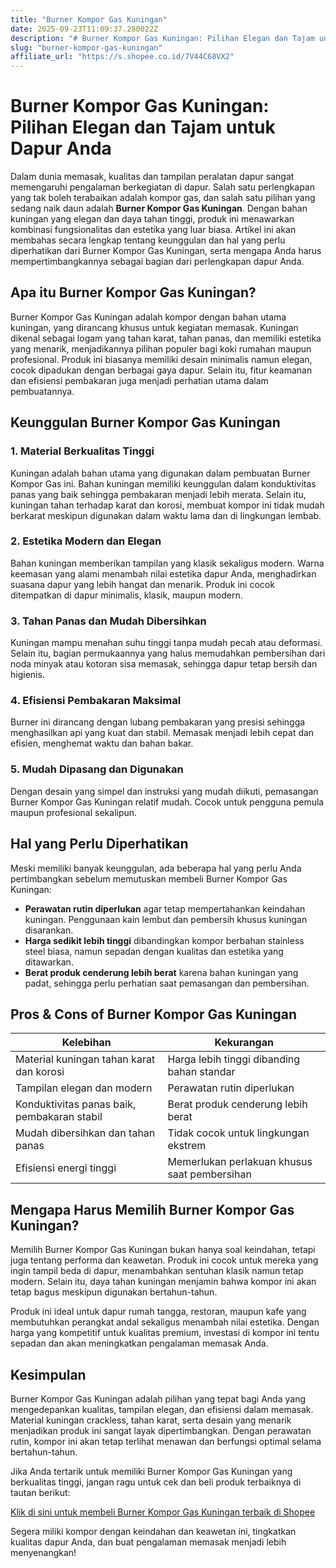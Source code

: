 ```yaml
---
title: "Burner Kompor Gas Kuningan"
date: 2025-09-23T11:09:37.280022Z
description: "# Burner Kompor Gas Kuningan: Pilihan Elegan dan Tajam untuk Dapur Anda..."
slug: "burner-kompor-gas-kuningan"
affiliate_url: "https://s.shopee.co.id/7V44C68VX2"
---
```

# Burner Kompor Gas Kuningan: Pilihan Elegan dan Tajam untuk Dapur Anda

Dalam dunia memasak, kualitas dan tampilan peralatan dapur sangat memengaruhi pengalaman berkegiatan di dapur. Salah satu perlengkapan yang tak boleh terabaikan adalah kompor gas, dan salah satu pilihan yang sedang naik daun adalah **Burner Kompor Gas Kuningan**. Dengan bahan kuningan yang elegan dan daya tahan tinggi, produk ini menawarkan kombinasi fungsionalitas dan estetika yang luar biasa. Artikel ini akan membahas secara lengkap tentang keunggulan dan hal yang perlu diperhatikan dari Burner Kompor Gas Kuningan, serta mengapa Anda harus mempertimbangkannya sebagai bagian dari perlengkapan dapur Anda.

## Apa itu Burner Kompor Gas Kuningan?

Burner Kompor Gas Kuningan adalah kompor dengan bahan utama kuningan, yang dirancang khusus untuk kegiatan memasak. Kuningan dikenal sebagai logam yang tahan karat, tahan panas, dan memiliki estetika yang menarik, menjadikannya pilihan populer bagi koki rumahan maupun profesional. Produk ini biasanya memiliki desain minimalis namun elegan, cocok dipadukan dengan berbagai gaya dapur. Selain itu, fitur keamanan dan efisiensi pembakaran juga menjadi perhatian utama dalam pembuatannya.

## Keunggulan Burner Kompor Gas Kuningan

### 1. Material Berkualitas Tinggi

Kuningan adalah bahan utama yang digunakan dalam pembuatan Burner Kompor Gas ini. Bahan kuningan memiliki keunggulan dalam konduktivitas panas yang baik sehingga pembakaran menjadi lebih merata. Selain itu, kuningan tahan terhadap karat dan korosi, membuat kompor ini tidak mudah berkarat meskipun digunakan dalam waktu lama dan di lingkungan lembab.

### 2. Estetika Modern dan Elegan

Bahan kuningan memberikan tampilan yang klasik sekaligus modern. Warna keemasan yang alami menambah nilai estetika dapur Anda, menghadirkan suasana dapur yang lebih hangat dan menarik. Produk ini cocok ditempatkan di dapur minimalis, klasik, maupun modern.

### 3. Tahan Panas dan Mudah Dibersihkan

Kuningan mampu menahan suhu tinggi tanpa mudah pecah atau deformasi. Selain itu, bagian permukaannya yang halus memudahkan pembersihan dari noda minyak atau kotoran sisa memasak, sehingga dapur tetap bersih dan higienis.

### 4. Efisiensi Pembakaran Maksimal

Burner ini dirancang dengan lubang pembakaran yang presisi sehingga menghasilkan api yang kuat dan stabil. Memasak menjadi lebih cepat dan efisien, menghemat waktu dan bahan bakar.

### 5. Mudah Dipasang dan Digunakan

Dengan desain yang simpel dan instruksi yang mudah diikuti, pemasangan Burner Kompor Gas Kuningan relatif mudah. Cocok untuk pengguna pemula maupun profesional sekalipun.

## Hal yang Perlu Diperhatikan

Meski memiliki banyak keunggulan, ada beberapa hal yang perlu Anda pertimbangkan sebelum memutuskan membeli Burner Kompor Gas Kuningan:

- **Perawatan rutin diperlukan** agar tetap mempertahankan keindahan kuningan. Penggunaan kain lembut dan pembersih khusus kuningan disarankan.
- **Harga sedikit lebih tinggi** dibandingkan kompor berbahan stainless steel biasa, namun sepadan dengan kualitas dan estetika yang ditawarkan.
- **Berat produk cenderung lebih berat** karena bahan kuningan yang padat, sehingga perlu perhatian saat pemasangan dan pembersihan.

## Pros & Cons of Burner Kompor Gas Kuningan

| Kelebihan                                   | Kekurangan                                  |
|----------------------------------------------|---------------------------------------------|
| Material kuningan tahan karat dan korosi    | Harga lebih tinggi dibanding bahan standar |
| Tampilan elegan dan modern                  | Perawatan rutin diperlukan                |
| Konduktivitas panas baik, pembakaran stabil | Berat produk cenderung lebih berat       |
| Mudah dibersihkan dan tahan panas            | Tidak cocok untuk lingkungan ekstrem   |
| Efisiensi energi tinggi                     | Memerlukan perlakuan khusus saat pembersihan |

## Mengapa Harus Memilih Burner Kompor Gas Kuningan?

Memilih Burner Kompor Gas Kuningan bukan hanya soal keindahan, tetapi juga tentang performa dan keawetan. Produk ini cocok untuk mereka yang ingin tampil beda di dapur, menambahkan sentuhan klasik namun tetap modern. Selain itu, daya tahan kuningan menjamin bahwa kompor ini akan tetap bagus meskipun digunakan bertahun-tahun.

Produk ini ideal untuk dapur rumah tangga, restoran, maupun kafe yang membutuhkan perangkat andal sekaligus menambah nilai estetika. Dengan harga yang kompetitif untuk kualitas premium, investasi di kompor ini tentu sepadan dan akan meningkatkan pengalaman memasak Anda.

## Kesimpulan

Burner Kompor Gas Kuningan adalah pilihan yang tepat bagi Anda yang mengedepankan kualitas, tampilan elegan, dan efisiensi dalam memasak. Material kuningan crackless, tahan karat, serta desain yang menarik menjadikan produk ini sangat layak dipertimbangkan. Dengan perawatan rutin, kompor ini akan tetap terlihat menawan dan berfungsi optimal selama bertahun-tahun.

Jika Anda tertarik untuk memiliki Burner Kompor Gas Kuningan yang berkualitas tinggi, jangan ragu untuk cek dan beli produk terbaiknya di tautan berikut:

[Klik di sini untuk membeli Burner Kompor Gas Kuningan terbaik di Shopee](https://s.shopee.co.id/7V44C68VX2)

Segera miliki kompor dengan keindahan dan keawetan ini, tingkatkan kualitas dapur Anda, dan buat pengalaman memasak menjadi lebih menyenangkan!